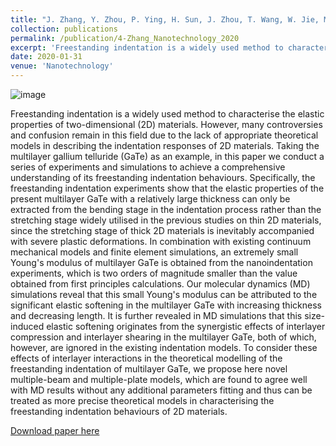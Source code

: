 ```yaml
---
title: "J. Zhang, Y. Zhou, P. Ying, H. Sun, J. Zhou, T. Wang, W. Jie, M. Kuball, Effects of interlayer interactions on the nanoindentation response of freely suspended multilayer gallium telluride. Nanotechnology 31, 165706 (2020)."
collection: publications
permalink: /publication/4-Zhang_Nanotechnology_2020
excerpt: 'Freestanding indentation is a widely used method to characterise the elastic properties of two-dimensional (2D) materials. However, many controversies and confusion remain in this field due to the lack of appropriate theoretical models in describing the indentation responses of 2D materials. Taking the multilayer gallium telluride (GaTe) as an example, in this paper we conduct a series of experiments and simulations to achieve a comprehensive understanding of its freestanding indentation behaviours.'
date: 2020-01-31
venue: 'Nanotechnology'
---
```

![image](https://user-images.githubusercontent.com/54773018/220782357-286806a1-5335-4cf1-b5d9-9c80f1774c9d.png)

Freestanding indentation is a widely used method to characterise the elastic properties of two-dimensional (2D) materials. However, many controversies and confusion remain in this field due to the lack of appropriate theoretical models in describing the indentation responses of 2D materials. Taking the multilayer gallium telluride (GaTe) as an example, in this paper we conduct a series of experiments and simulations to achieve a comprehensive understanding of its freestanding indentation behaviours. Specifically, the freestanding indentation experiments show that the elastic properties of the present multilayer GaTe with a relatively large thickness can only be extracted from the bending stage in the indentation process rather than the stretching stage widely utilised in the previous studies on thin 2D materials, since the stretching stage of thick 2D materials is inevitably accompanied with severe plastic deformations. In combination with existing continuum mechanical models and finite element simulations, an extremely small Young's modulus of multilayer GaTe is obtained from the nanoindentation experiments, which is two orders of magnitude smaller than the value obtained from first principles calculations. Our molecular dynamics (MD) simulations reveal that this small Young's modulus can be attributed to the significant elastic softening in the multilayer GaTe with increasing thickness and decreasing length. It is further revealed in MD simulations that this size-induced elastic softening originates from the synergistic effects of interlayer compression and interlayer shearing in the multilayer GaTe, both of which, however, are ignored in the existing indentation models. To consider these effects of interlayer interactions in the theoretical modelling of the freestanding indentation of multilayer GaTe, we propose here novel multiple-beam and multiple-plate models, which are found to agree well with MD results without any additional parameters fitting and thus can be treated as more precise theoretical models in characterising the freestanding indentation behaviours of 2D materials.

[Download paper here](http://hityingph.github.io/files/4-Zhang_Nanotechnology_2020.pdf)
